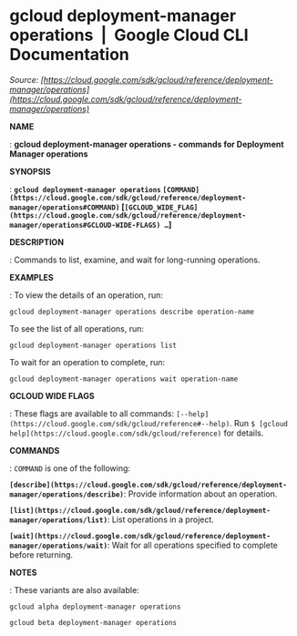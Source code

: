 # gcloud deployment-manager operations  |  Google Cloud CLI Documentation

*Source: [https://cloud.google.com/sdk/gcloud/reference/deployment-manager/operations](https://cloud.google.com/sdk/gcloud/reference/deployment-manager/operations)*

**NAME**

: **gcloud deployment-manager operations - commands for Deployment Manager operations**

**SYNOPSIS**

: **`gcloud deployment-manager operations` `[COMMAND](https://cloud.google.com/sdk/gcloud/reference/deployment-manager/operations#COMMAND)` [`[GCLOUD_WIDE_FLAG](https://cloud.google.com/sdk/gcloud/reference/deployment-manager/operations#GCLOUD-WIDE-FLAGS) …`]**

**DESCRIPTION**

: Commands to list, examine, and wait for long-running operations.

**EXAMPLES**

: To view the details of an operation, run:

```
gcloud deployment-manager operations describe operation-name
```

To see the list of all operations, run:

```
gcloud deployment-manager operations list
```

To wait for an operation to complete, run:

```
gcloud deployment-manager operations wait operation-name
```

**GCLOUD WIDE FLAGS**

: These flags are available to all commands: `[--help](https://cloud.google.com/sdk/gcloud/reference#--help)`.
Run `$ [gcloud help](https://cloud.google.com/sdk/gcloud/reference)` for details.

**COMMANDS**

: ``COMMAND`` is one of the following:

**`[describe](https://cloud.google.com/sdk/gcloud/reference/deployment-manager/operations/describe)`**:
Provide information about an operation.

**`[list](https://cloud.google.com/sdk/gcloud/reference/deployment-manager/operations/list)`**:
List operations in a project.

**`[wait](https://cloud.google.com/sdk/gcloud/reference/deployment-manager/operations/wait)`**:
Wait for all operations specified to complete before returning.

**NOTES**

: These variants are also available:

```
gcloud alpha deployment-manager operations
```

```
gcloud beta deployment-manager operations
```